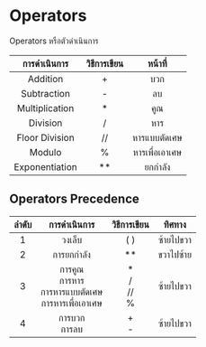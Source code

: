 # Operators
Operators หรือตัวดำเนินการ

| การดำเนินการ | วิธีการเขียน | หน้าที่ |
|:---:|:---:|:---:|
| Addition | + | บวก |
| Subtraction | - | ลบ |
| Multiplication | * | คูณ |
| Division | / | หาร |
| Floor Division | // | หารแบบตัดเศษ |
| Modulo | % | หารเพื่อเอาเศษ |
| Exponentiation | ** | ยกกำลัง |

## Operators Precedence

| ลำดับ | การดำเนินการ | วิธีการเขียน | ทิศทาง |
|:----:|:-----------:|:---------:|:-----:|
| 1 | วงเล็บ | ( ) | ซ้ายไปขวา |
| 2 | การยกกำลัง | ** | ขวาไปซ้าย |
| 3 | การคูณ<br>การหาร<br>การหารแบบตัดเศษ<br> การหารเพื่อเอาเศษ | *<br>/<br>//<br>% | ซ้ายไปขวา |
| 4 | การบวก<br>การลบ | +<br>- | ซ้ายไปขวา |
